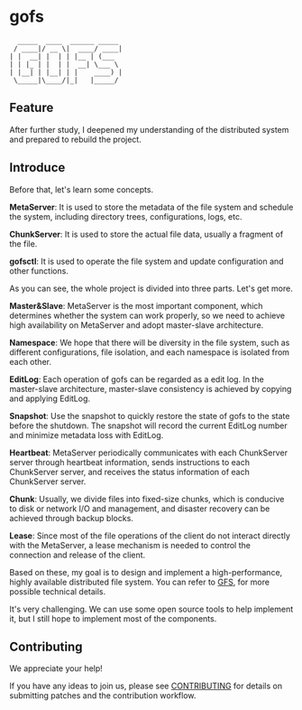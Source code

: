 # gofs
```
  _____  ____  ______ _____    
 / ____|/ __ \|  ____/ ____|   
| |  __| |  | | |__ | (___     
| | |_ | |  | |  __| \___ \    
| |__| | |__| | |    ____) |   
 \_____|\____/|_|   |_____/    
```

## Feature

After further study, I deepened my understanding of the distributed system and prepared to rebuild the project.

## Introduce

Before that, let's learn some concepts.

**MetaServer**: It is used to store the metadata of the file system and schedule the system, including directory trees, configurations, logs, etc.

**ChunkServer**: It is used to store the actual file data, usually a fragment of the file.

**gofsctl**: It is used to operate the file system and update configuration and other functions.

As you can see, the whole project is divided into three parts. Let's get more.

**Master&Slave**: MetaServer is the most important component, which determines whether the system can work properly, so we need to achieve high availability on MetaServer and adopt master-slave architecture.

**Namespace**: We hope that there will be diversity in the file system, such as different configurations, file isolation, and each namespace is isolated from each other.

**EditLog**: Each operation of gofs can be regarded as a edit log. In the master-slave architecture, master-slave consistency is achieved by copying and applying EditLog.

**Snapshot**: Use the snapshot to quickly restore the state of gofs to the state before the shutdown. The snapshot will record the current EditLog number and minimize metadata loss with EditLog.

**Heartbeat**: MetaServer periodically communicates with each ChunkServer server through heartbeat information, sends instructions to each ChunkServer server, and receives the status information of each ChunkServer server.

**Chunk**: Usually, we divide files into fixed-size chunks, which is conducive to disk or network I/O and management, and disaster recovery can be achieved through backup blocks.

**Lease**: Since most of the file operations of the client do not interact directly with the MetaServer, a lease mechanism is needed to control the connection and release of the client.

Based on these, my goal is to design and implement a high-performance, highly available distributed file system. You can refer to [GFS](http://nil.csail.mit.edu/6.824/2022/papers/gfs.pdf), for more possible technical details.

It's very challenging. We can use some open source tools to help implement it, but I still hope to implement most of the components.

## Contributing

We appreciate your help!

If you have any ideas to join us, please see [CONTRIBUTING](https://github.com/baytan0720/gofs/blob/main/CONTRIBUTING.md) for details on submitting patches and the contribution workflow.


